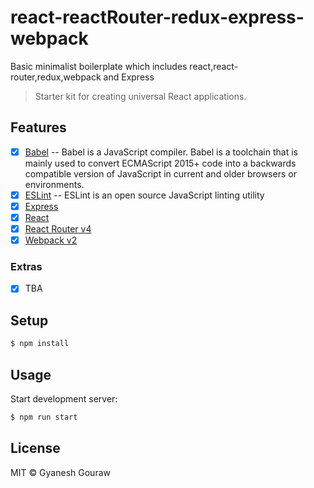 # react-reactRouter-redux-express-webpack
Basic minimalist boilerplate which includes react,react-router,redux,webpack and Express



> Starter kit for creating universal React applications.

## Features

- [x] [Babel](https://babeljs.io/)   -- Babel is a JavaScript compiler. Babel is a toolchain that is mainly used to convert ECMAScript 2015+ code into a backwards compatible version of JavaScript in current and older browsers or environments. 
- [x] [ESLint](http://eslint.org/) -- ESLint is an open source JavaScript linting utility 
- [x] [Express](http://expressjs.com/)
- [x] [React](http://facebook.github.io/react/)
- [x] [React Router v4](https://github.com/reactjs/react-router)
- [x] [Webpack v2](https://webpack.github.io)

### Extras
- [x] TBA

## Setup

```bash
$ npm install
```

## Usage

Start development server:

```bash
$ npm run start
```


## License

MIT © Gyanesh Gouraw

